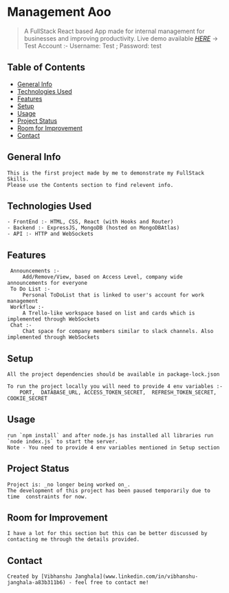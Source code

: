 
# Management Aoo
> A FullStack React based App made for internal management for businesses and improving productivity.
> Live demo available [_HERE_](https://vibhanshuj.codes) -> Test Account :- Username: Test ; Password: test

## Table of Contents
* [General Info](#general-info)
* [Technologies Used](#technologies-used)
* [Features](#features)
* [Setup](#setup)
* [Usage](#usage)
* [Project Status](#project-status)
* [Room for Improvement](#room-for-improvement)
* [Contact](#contact)


## General Info
    This is the first project made by me to demonstrate my FullStack Skills.
    Please use the Contents section to find relevent info.


## Technologies Used
    - FrontEnd :- HTML, CSS, React (with Hooks and Router)
    - Backend :- ExpressJS, MongoDB (hosted on MongoDBAtlas)
    - API :- HTTP and WebSockets


## Features
     Announcements :- 
         Add/Remove/View, based on Access Level, company wide announcements for everyone
     To Do List :- 
         Personal ToDoList that is linked to user's account for work management
     Workflow :- 
         A Trello-like workspace based on list and cards which is implemented through WebSockets
     Chat :- 
         Chat space for company members similar to slack channels. Also implemented through WebSockets

## Setup
    All the project dependencies should be available in package-lock.json

    To run the project locally you will need to provide 4 env variables :-
        PORT,  DATABASE_URL, ACCESS_TOKEN_SECRET,  REFRESH_TOKEN_SECRET, COOKIE_SECRET

## Usage

    run `npm install` and after node.js has installed all libraries run `node index.js` to start the server.
    Note - You need to provide 4 env variables mentioned in Setup section


## Project Status
    Project is: _no longer being worked on_. 
    The development of this project has been paused temporarily due to time  constraints for now.


## Room for Improvement

    I have a lot for this section but this can be better discussed by contacting me through the details provided.

## Contact
    Created by [Vibhanshu Janghala](www.linkedin.com/in/vibhanshu-janghala-a83b311b6) - feel free to contact me!

